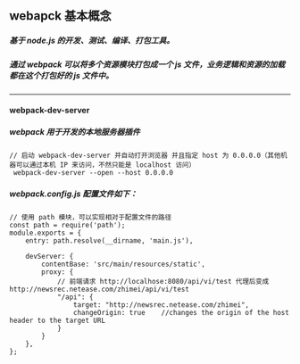 ## webapck 基本概念
##### 基于 node.js 的开发、测试、编译、打包工具。
##### 通过 webpack 可以将多个资源模块打包成一个 js 文件，业务逻辑和资源的加载都在这个打包好的 js 文件中。


---
#### webpack-dev-server
##### webpack 用于开发的本地服务器插件



```
// 启动 webpack-dev-server 并自动打开浏览器 并且指定 host 为 0.0.0.0（其他机器可以通过本机 IP 来访问，不然只能是 localhost 访问）
 webpack-dev-server --open --host 0.0.0.0     
```


##### webpack.config.js 配置文件如下：
```
// 使用 path 模块，可以实现相对于配置文件的路径
const path = require('path');
module.exports = {
    entry: path.resolve(__dirname, 'main.js'),

    devServer: {
        contentBase: 'src/main/resources/static',
        proxy: {
            // 前端请求 http://localhose:8080/api/vi/test 代理后变成 http://newsrec.netease.com/zhimei/api/vi/test
            "/api": {
                target: "http://newsrec.netease.com/zhimei",
                changeOrigin: true    //changes the origin of the host header to the target URL
            }
        }
    },
};
```
